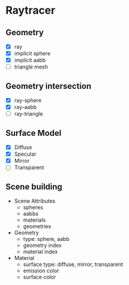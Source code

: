 # Raytracer
## Geometry
- [x] ray
- [x] implicit sphere
- [x] implicit aabb
- [ ] triangle mesh

## Geometry intersection
- [x] ray-sphere
- [x] ray-aabb
- [ ] ray-triangle

## Surface Model
- [x] Diffuse
- [x] Specular
- [x] Mirror
- [ ] Transparent

## Scene building
- Scene Attributes
	- spheres
	- aabbs
	- materials
	- geometries
- Geometry
	- type: sphere, aabb
	- geometry index
	- material index
- Material
	- surface type: diffuse, mirror, transparent
	- emission color
	- surface color
